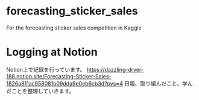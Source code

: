 # forecasting_sticker_sales
For the forecasting sticker sales competition in Kaggle

# Logging at Notion
Notion上で記録を行っています。
https://dazzling-dryer-188.notion.site/Forecasting-Sticker-Sales-1826a811ac958081b09dda9e0eb6cb3d?pvs=4
日報、取り組んだこと、学んだことを整理していきます。
